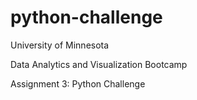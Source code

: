 # python-challenge

University of Minnesota

Data Analytics and Visualization Bootcamp

Assignment 3: Python Challenge

